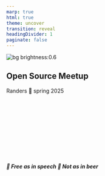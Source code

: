 ```yaml
---
marp: true
html: true
theme: uncover
transition: reveal
headingDivider: 1
paginate: false
---
```


![bg brightness:0.6](https://images.unsplash.com/photo-1589711428920-bf084b80e0bd)

<!-- class: invert-->
## Open Source Meetup
Randers 💮 spring 2025


## <br>

## <br>

## <br>

##### 📢  Free as in speech  🍺 Not as in beer

